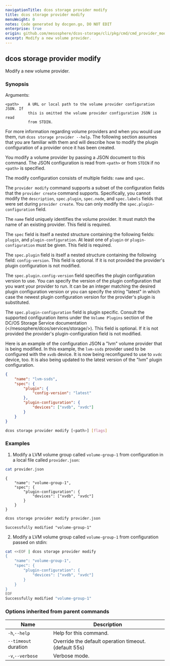 ```yaml
---
navigationTitle: dcos storage provider modify
title: dcos storage provider modify
menuWeight: 0
notes: Code generated by docgen.go, DO NOT EDIT
enterprise: true
origin: github.com/mesosphere/dcos-storage/cli/pkg/cmd/cmd_provider_modify.go
excerpt: Modify a new volume provider.
---
```


## dcos storage provider modify

Modify a new volume provider.

### Synopsis

Arguments:

    <path>    A URL or local path to the volume provider configuration JSON. If
              this is omitted the volume provider configuration JSON is read
              from STDIN.

For more information regarding volume providers and when you would use them, run
`dcos storage provider --help`. The following section assumes that you are
familiar with them and will describe how to modify the plugin configuration of
a provider once it has been created.

You modify a volume provider by passing a JSON document to this command. The
JSON configuration is read from `<path>` or from `STDIN` if no `<path>` is
specified.

The modify configuration consists of multiple fields: `name` and `spec`.

The `provider modify` command supports a subset of the configuration fields
that the `provider create` command supports. Specifically, you cannot modify
the `description`, `spec.plugin`, `spec.node`, and `spec.labels` fields that
were set during `provider create`. You can only modify the
`spec.plugin-configuration` field.

The `name` field uniquely identifies the volume provider. It must match the
name of an existing provider. This field is required.

The `spec` field is itself a nested structure containing the following fields:
`plugin`, and `plugin-configuration`. At least one of `plugin` or
`plugin-configuration` must be given. This field is required.

The `spec.plugin` field is itself a nested structure containing the following
field: `config-version`. This field is optional. If it is not provided the
provider's plugin configuration is not modified.

The `spec.plugin.config-version` field specifies the plugin configuration
version to use. You can specify the version of the plugin configuration that
you want your provider to run. It can be an integer matching the desired plugin
configuration version or you can specify the string "latest" in which case the
newest plugin configuration version for the provider's plugin is substituted.

The `spec.plugin-configuration` field is plugin specific. Consult the supported
configuration items under the `Volume Plugins` section of the DC/OS Storage
Service documentation (</mesosphere/dcos/services/storage/>).
This field is optional. If it is not provided the provider's
plugin-configuration field is not modified.

Here is an example of the configuration JSON a "lvm" volume provider that is
being modified. In this example, the `lvm-ssds` provider used to be configured
with the `xvdb` device. It is now being reconfigured to use to `xvdc` device,
too. It is also being updated to the latest version of the "lvm" plugin
configuration.

```json
{
    "name": "lvm-ssds",
    "spec": {
        "plugin": {
            "config-version": "latest"
        },
        "plugin-configuration": {
            "devices": ["xvdb", "xvdc"]
        }
    }
}
```


```bash
dcos storage provider modify [<path>] [flags]
```

### Examples

1. Modify a LVM volume group called `volume-group-1` from configuration in a local file called `provider.json`:

```bash
cat provider.json
```
```
{
    "name": "volume-group-1",
    "spec": {
        "plugin-configuration": {
            "devices": ["xvdb", "xvdc"]
        }
    }
}
```
```bash
dcos storage provider modify provider.json
```
```
Successfully modified "volume-group-1"
```

2. Modify a LVM volume group called `volume-group-1` from configuration passed on stdin:

```bash
cat <<EOF | dcos storage provider modify
{
    "name": "volume-group-1",
    "spec": {
        "plugin-configuration": {
            "devices": ["xvdb", "xvdc"]
        }
    }
}
EOF
Successfully modified "volume-group-1"
```

### Options inherited from parent commands

Name | Description
--- | ---
`-h`,`--help` | Help for this command.
`--timeout` duration | Override the default operation timeout. (default 55s)
`-v`,`--verbose` | Verbose mode.

